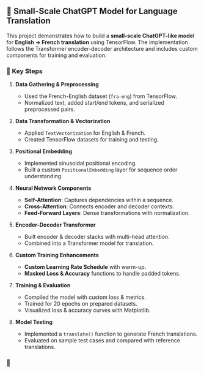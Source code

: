 ## 📌 Small-Scale ChatGPT Model for Language Translation  

This project demonstrates how to build a **small-scale ChatGPT-like model** for **English → French translation** using TensorFlow. The implementation follows the Transformer encoder-decoder architecture and includes custom components for training and evaluation.  

### 🔑 Key Steps  

1. **Data Gathering & Preprocessing**  
   - Used the French-English dataset (`fra-eng`) from TensorFlow.  
   - Normalized text, added start/end tokens, and serialized preprocessed pairs.  

2. **Data Transformation & Vectorization**  
   - Applied `TextVectorization` for English & French.  
   - Created TensorFlow datasets for training and testing.  

3. **Positional Embedding**  
   - Implemented sinusoidal positional encoding.  
   - Built a custom `PositionalEmbedding` layer for sequence order understanding.  

4. **Neural Network Components**  
   - **Self-Attention**: Captures dependencies within a sequence.  
   - **Cross-Attention**: Connects encoder and decoder contexts.  
   - **Feed-Forward Layers**: Dense transformations with normalization.  

5. **Encoder-Decoder Transformer**  
   - Built encoder & decoder stacks with multi-head attention.  
   - Combined into a Transformer model for translation.  

6. **Custom Training Enhancements**  
   - **Custom Learning Rate Schedule** with warm-up.  
   - **Masked Loss & Accuracy** functions to handle padded tokens.  

7. **Training & Evaluation**  
   - Compiled the model with custom loss & metrics.  
   - Trained for 20 epochs on prepared datasets.  
   - Visualized loss & accuracy curves with Matplotlib.  

8. **Model Testing**  
   - Implemented a `translate()` function to generate French translations.  
   - Evaluated on sample test cases and compared with reference translations.  

### 🚀
